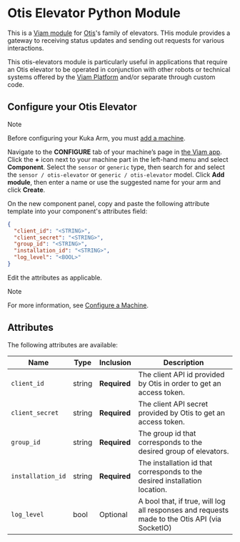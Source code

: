 # Otis Elevator Python Module

This is a [Viam module](https://docs.viam.com/manage/configuration/#modules) for [Otis](https://www.otis.com/en/us)'s family of elevators. THis module provides a gateway to receiving status updates and sending out requests for various interactions.

This otis-elevators module is particularly useful in applications that require an Otis elevator to be operated in conjunction with other robots or technical systems offered by the [Viam Platform](https://www.viam.com/) and/or separate through custom code. 

## Configure your Otis Elevator

> [!NOTE]
> Before configuring your Kuka Arm, you must [add a machine](https://docs.viam.com/fleet/machines/#add-a-new-machine).

Navigate to the **CONFIGURE** tab of your machine’s page in [the Viam app](https://app.viam.com/). Click the **+** icon next to your machine part in the left-hand menu and select **Component**. Select the `sensor` or `generic` type, then search for and select the `sensor / otis-elevator` or `generic / otis-elevator` model. Click **Add module**, then enter a name or use the suggested name for your arm and click **Create**.

On the new component panel, copy and paste the following attribute template into your component's attributes field:

```json
{
  "client_id": "<STRING>",
  "client_secret": "<STRING>",
  "group_id": "<STRING>",
  "installation_id": "<STRING>",
  "log_level": "<BOOL>"
}
```

Edit the attributes as applicable.

> [!NOTE]
> For more information, see [Configure a Machine](https://docs.viam.com/build/configure/).

## Attributes

The following attributes are available:

| Name | Type | Inclusion | Description |
| ---- | ---- | --------- | ----------- |
| `client_id` | string | **Required** | The client API id provided by Otis in order to get an access token.  |
| `client_secret` | string | **Required** | The client API secret provided by Otis to get an access token.  |
| `group_id` | string | **Required** | The group id that corresponds to the desired group of elevators.  |
| `installation_id` | string | **Required** | The installation id that corresponds to the desired installation location.  |
| `log_level` | bool | Optional | A bool that, if true, will log all responses and requests made to the Otis API (via SocketIO) |